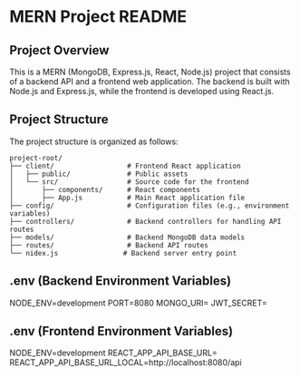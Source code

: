 # MERN Project README

## Project Overview

This is a MERN (MongoDB, Express.js, React, Node.js) project that consists of a backend API and a frontend web application. The backend is built with Node.js and Express.js, while the frontend is developed using React.js.

## Project Structure

The project structure is organized as follows:

```text
project-root/
├── client/                  # Frontend React application
│   ├── public/              # Public assets
│   └── src/                 # Source code for the frontend
│       ├── components/      # React components
│       ├── App.js           # Main React application file
├── config/                  # Configuration files (e.g., environment variables)
├── controllers/             # Backend controllers for handling API routes
├── models/                  # Backend MongoDB data models
├── routes/                  # Backend API routes
└── nidex.js                # Backend server entry point 
``` 
## .env (Backend Environment Variables)
NODE_ENV=development
PORT=8080
MONGO_URI=
JWT_SECRET=


## .env (Frontend Environment Variables)

NODE_ENV=development
REACT_APP_API_BASE_URL= 
REACT_APP_API_BASE_URL_LOCAL=http://localhost:8080/api


